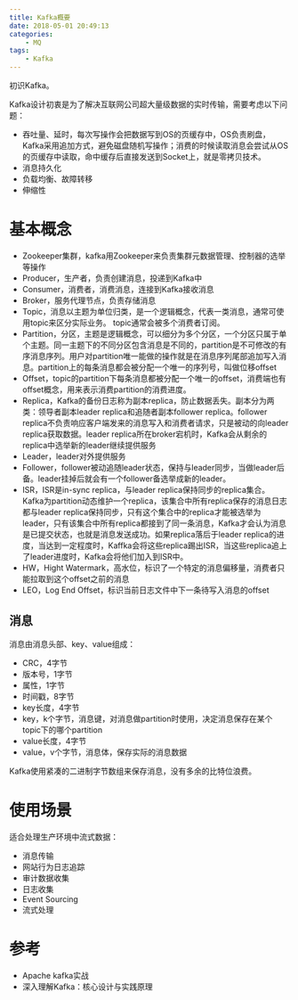 ```yaml
---
title: Kafka概要
date: 2018-05-01 20:49:13
categories: 
	- MQ
tags:
	- Kafka
---
```


初识Kafka。

<!--more-->

Kafka设计初衷是为了解决互联网公司超大量级数据的实时传输，需要考虑以下问题：

- 吞吐量、延时，每次写操作会把数据写到OS的页缓存中，OS负责刷盘，Kafka采用追加方式，避免磁盘随机写操作；消费的时候读取消息会尝试从OS的页缓存中读取，命中缓存后直接发送到Socket上，就是零拷贝技术。
- 消息持久化
- 负载均衡、故障转移
- 伸缩性

# 基本概念

- Zookeeper集群，kafka用Zookeeper来负责集群元数据管理、控制器的选举等操作
- Producer，生产者，负责创建消息，投递到Kafka中
- Consumer，消费者，消费消息，连接到Kafka接收消息
- Broker，服务代理节点，负责存储消息
- Topic，消息以主题为单位归类，是一个逻辑概念，代表一类消息，通常可使用topic来区分实际业务。 topic通常会被多个消费者订阅。
- Partition，分区，主题是逻辑概念，可以细分为多个分区，一个分区只属于单个主题。同一主题下的不同分区包含消息是不同的，partition是不可修改的有序消息序列。用户对partition唯一能做的操作就是在消息序列尾部追加写入消息。partition上的每条消息都会被分配一个唯一的序列号，叫做位移offset
- Offset，topic的partition下每条消息都被分配一个唯一的offset，消费端也有offset概念，用来表示消费partition的消费进度。
- Replica，Kafka的备份日志称为副本replica，防止数据丢失。副本分为两类：领导者副本leader replica和追随者副本follower replica。follower replica不负责响应客户端发来的消息写入和消费者请求，只是被动的向leader replica获取数据。leader replica所在broker宕机时，Kafka会从剩余的replica中选举新的leader继续提供服务
- Leader，leader对外提供服务
- Follower，follower被动追随leader状态，保持与leader同步，当做leader后备。leader挂掉后就会有一个follower备选举成新的leader。
- ISR，ISR是in-sync replica，与leader replica保持同步的replica集合。Kafka为partition动态维护一个replica，该集合中所有replica保存的消息日志都与leader replica保持同步，只有这个集合中的replica才能被选举为leader，只有该集合中所有replica都接到了同一条消息，Kafka才会认为消息是已提交状态，也就是消息发送成功。如果replica落后于leader replica的进度，当达到一定程度时，Kaffka会将这些replica踢出ISR，当这些replica追上了leader进度时，Kafka会将他们加入到ISR中。
- HW，Hight Watermark，高水位，标识了一个特定的消息偏移量，消费者只能拉取到这个offset之前的消息
- LEO，Log End Offset，标识当前日志文件中下一条待写入消息的offset

## 消息

消息由消息头部、key、value组成：

- CRC，4字节
- 版本号，1字节
- 属性，1字节
- 时间戳，8字节
- key长度，4字节
- key，k个字节，消息键，对消息做partition时使用，决定消息保存在某个topic下的哪个partition
- value长度，4字节
- value，v个字节，消息体，保存实际的消息数据

Kafka使用紧凑的二进制字节数组来保存消息，没有多余的比特位浪费。

# 使用场景

适合处理生产环境中流式数据：

- 消息传输
- 网站行为日志追踪
- 审计数据收集
- 日志收集
- Event Sourcing
- 流式处理

# 参考

- Apache kafka实战
- 深入理解Kafka：核心设计与实践原理